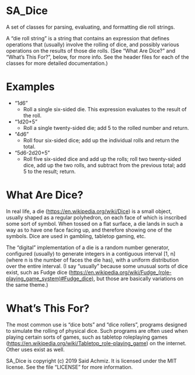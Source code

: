 # SA_Dice
A set of classes for parsing, evaluating, and formatting die roll strings.

A “die roll string” is a string that contains an expression that defines operations that (usually) involve the rolling of dice, and possibly various operations on the results of those die rolls. (See “What Are Dice?” and “What’s This For?”, below, for more info. See the header files for each of the classes for more detailed documentation.)

Examples
========

* “1d6”
  * Roll a single six-sided die. This expression evaluates to the result of the roll.
* “1d20+5”
  * Roll a single twenty-sided die; add 5 to the rolled number and return.
* “4d6”
  * Roll four six-sided dice; add up the individual rolls and return the total.
* “5d6-2d20+5”
  * Roll five six-sided dice and add up the rolls; roll two twenty-sided dice, add up the two rolls, and subtract from the previous total; add 5 to the result; return.

What Are Dice?
==============

In real life, a die (https://en.wikipedia.org/wiki/Dice) is a small object, usually shaped as a regular polyhedron, on each face of which is inscribed some sort of symbol. When tossed on a flat surface, a die lands in such a way as to have one face facing up, and therefore showing one of the symbols. Dice are used in gambling, tabletop gaming, etc.

The “digital” implementation of a die is a random number generator, configured (usually) to generate integers in a contiguous interval \[1, n\] (where n is the number of faces the die has), with a uniform distribution over the entire interval. (I say “usually” because some unusual sorts of dice exist, such as Fudge dice (https://en.wikipedia.org/wiki/Fudge_(role-playing_game_system)#Fudge_dice), but those are basically variations on the same theme.)

What’s This For?
================

The most common use is “dice bots” and “dice rollers”, programs designed to simulate the rolling of physical dice. Such programs are often used when playing certain sorts of games, such as tabletop roleplaying games (https://en.wikipedia.org/wiki/Tabletop_role-playing_game) on the internet. Other uses exist as well.

SA_Dice is copyright (c) 2019 Said Achmiz. It is licensed under the MIT license. See the file “LICENSE” for more information.
